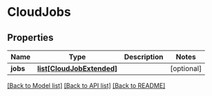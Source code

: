 # CloudJobs

## Properties
Name | Type | Description | Notes
------------ | ------------- | ------------- | -------------
**jobs** | [**list[CloudJobExtended]**](CloudJobExtended.md) |  | [optional] 

[[Back to Model list]](../README.md#documentation-for-models) [[Back to API list]](../README.md#documentation-for-api-endpoints) [[Back to README]](../README.md)


